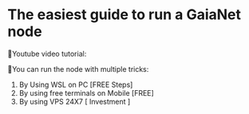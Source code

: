 <h1>The easiest guide to run a GaiaNet node</h1>
<h>💎Youtube video tutorial:</h>


<h>💎You can run the node with multiple tricks:</h>

1) By Using WSL on PC [FREE Steps]
2) By using free terminals on Mobile [FREE]
3) By using VPS 24X7 [ Investment ]

